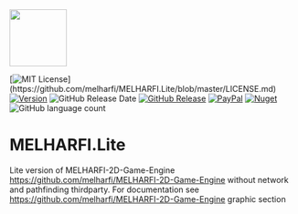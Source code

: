 <img src="[assets/logo.png](https://raw.githubusercontent.com/melharfi/MELHARFI-2D-Game-Engine/master/assets/logo.png)" width = "100">

[![MIT License](https://img.shields.io/apm/l/atomic-design-ui.svg?)](https://github.com/melharfi/MELHARFI.Lite/blob/master/LICENSE.md)
[![Version](https://badge.fury.io/gh/tterb%2FHyde.svg)](https://github.com/melharfi/MELHARFI.Lite)
![GitHub Release Date](https://img.shields.io/github/release-date/melharfi/MELHARFI.Lite?color=black)
[![GitHub Release](https://img.shields.io/github/v/release/melharfi/MELHARFI.Lite)](https://github.com/melharfi/MELHARFI.Lite/releases) 
[![PayPal](https://img.shields.io/badge/paypal-donate-yellow.svg)](https://www.paypal.com/cgi-bin/webscr?cmd=_s-xclick&hosted_button_id=VN92ND2CDMX92)
[![Nuget](https://img.shields.io/nuget/v/melharfi?color=red)](https://www.nuget.org/packages/MELHARFI.Lite/)
![GitHub language count](https://img.shields.io/github/languages/count/melharfi/MELHARFI.Lite?color=red)

# MELHARFI.Lite
Lite version of MELHARFI-2D-Game-Engine https://github.com/melharfi/MELHARFI-2D-Game-Engine without network and pathfinding thirdparty.
For documentation see https://github.com/melharfi/MELHARFI-2D-Game-Engine graphic section

